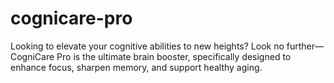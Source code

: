 # cognicare-pro
Looking to elevate your cognitive abilities to new heights? Look no further—CogniCare Pro is the ultimate brain booster, specifically designed to enhance focus, sharpen memory, and support healthy aging.
